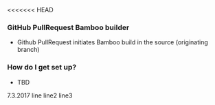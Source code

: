 <<<<<<< HEAD

### GitHub PullRequest Bamboo builder ###

* Github PullRequest initiates Bamboo build in the source (originating branch)


### How do I get set up? ###

* TBD

7.3.2017 line
line2
line3
